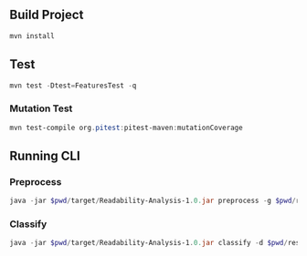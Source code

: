 ## Build Project

```ps1
mvn install
```

## Test

```ps1
mvn test -Dtest=FeaturesTest -q
```

### Mutation Test

```ps1
mvn test-compile org.pitest:pitest-maven:mutationCoverage
```

## Running CLI

### Preprocess

```ps1
java -jar $pwd/target/Readability-Analysis-1.0.jar preprocess -g $pwd/resources/truth_scores.csv -s $pwd/resources/snippets -t $pwd/resources/target.csv LINES TOKEN_ENTROPY H_VOLUME
```

### Classify

```ps1
java -jar $pwd/target/Readability-Analysis-1.0.jar classify -d $pwd/resources/target.csv
```
